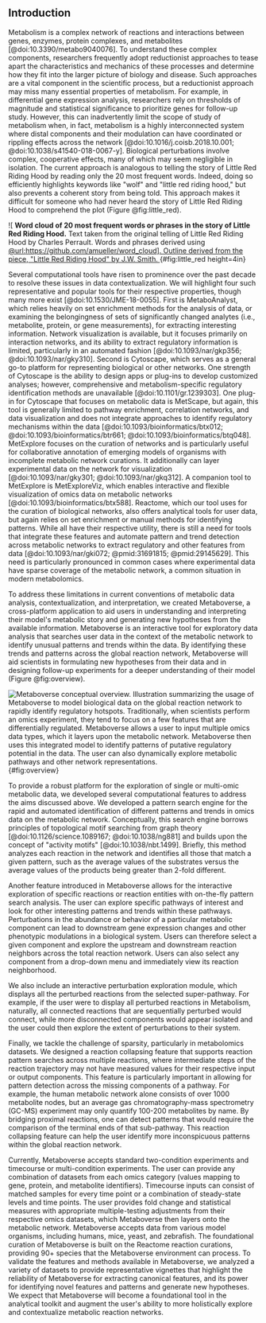 ## Introduction

Metabolism is a complex network of reactions and interactions between genes, enzymes, protein complexes, and metabolites [@doi:10.3390/metabo9040076]. To understand these complex components, researchers frequently adopt reductionist approaches to tease apart the characteristics and mechanics of these processes and determine how they fit into the larger picture of biology and disease. Such approaches are a vital component in the scientific process, but a reductionist approach may miss many essential properties of metabolism. For example, in differential gene expression analysis, researchers rely on thresholds of magnitude and statistical significance to prioritize genes for follow-up study. However, this can inadvertently limit the scope of study of metabolism when, in fact, metabolism is a highly interconnected system where distal components and their modulation can have coordinated or rippling effects across the network [@doi:10.1016/j.coisb.2018.10.001; @doi:10.1038/s41540-018-0067-y]. Biological perturbations involve complex, cooperative effects, many of which may seem negligible in isolation. The current approach is analogous to telling the story of Little Red Riding Hood by reading only the 20 most frequent words. Indeed, doing so efficiently highlights keywords like "wolf" and "little red riding hood," but also prevents a coherent story from being told. This approach makes it difficult for someone who had never heard the story of Little Red Riding Hood to comprehend the plot (Figure @fig:little_red).

![
  **Word cloud of 20 most frequent words or phrases in the story of Little Red Riding Hood.**
  Text taken from the original telling of Little Red Riding Hood by Charles Perrault. Words and phrases derived using [@url:https://github.com/amueller/word_cloud]. Outline derived from the piece, "Little Red Riding Hood" by J.W. Smith.
](./content/figures/red_riding.png "Tall image"){#fig:little_red height=4in}

Several computational tools have risen to prominence over the past decade to resolve these issues in data contextualization. We will highlight four such representative and popular tools for their respective properties, though many more exist [@doi:10.1530/JME-18-0055]. First is MetaboAnalyst, which relies heavily on set enrichment methods for the analysis of data, or examining the belongingness of sets of significantly changed analytes (i.e., metabolite, protein, or gene measurements), for extracting interesting information. Network visualization is available, but it focuses primarily on interaction networks, and its ability to extract regulatory information is limited, particularly in an automated fashion [@doi:10.1093/nar/gkp356; @doi:10.1093/nar/gky310]. Second is Cytoscape, which serves as a general go-to platform for representing biological or other networks. One strength of Cytoscape is the ability to design apps or plug-ins to develop customized analyses; however, comprehensive and metabolism-specific regulatory identification methods are unavailable [@doi:10.1101/gr.1239303]. One plug-in for Cytoscape that focuses on metabolic data is MetScape, but again, this tool is generally limited to pathway enrichment, correlation networks, and data visualization and does not integrate approaches to identify regulatory mechanisms within the data [@doi:10.1093/bioinformatics/btx012; @doi:10.1093/bioinformatics/btr661; @doi:10.1093/bioinformatics/btq048]. MetExplore focuses on the curation of networks and is particularly useful for collaborative annotation of emerging models of organisms with incomplete metabolic network curations. It additionally can layer experimental data on the network for visualization [@doi:10.1093/nar/gky301; @doi:10.1093/nar/gkq312]. A companion tool to MetExplore is MetExploreViz, which enables interactive and flexible visualization of omics data on metabolic networks [@doi:10.1093/bioinformatics/btx588]. Reactome, which our tool uses for the curation of biological networks, also offers analytical tools for user data, but again relies on set enrichment or manual methods for identifying patterns. While all have their respective utility, there is still a need for tools that integrate these features and automate pattern and trend detection across metabolic networks to extract regulatory and other features from data [@doi:10.1093/nar/gki072; @pmid:31691815; @pmid:29145629]. This need is particularly pronounced in common cases where experimental data have sparse coverage of the metabolic network, a common situation in modern metabolomics.

To address these limitations in current conventions of metabolic data analysis, contextualization, and interpretation, we created Metaboverse, a cross-platform application to aid users in understanding and interpreting their model's metabolic story and generating new hypotheses from the available information. Metaboverse is an interactive tool for exploratory data analysis that searches user data in the context of the metabolic network to identify unusual patterns and trends within the data. By identifying these trends and patterns across the global reaction network, Metaboverse will aid scientists in formulating new hypotheses from their data and in designing follow-up experiments for a deeper understanding of their model (Figure @fig:overview).

![
  **Metaboverse conceptual overview.**
  Illustration summarizing the usage of Metaboverse to model biological data on the global reaction network to rapidly identify regulatory hotspots. Traditionally, when scientists perform an omics experiment, they tend to focus on a few features that are differentially regulated. Metaboverse allows a user to input multiple omics data types, which it layers upon the metabolic network. Metaboverse then uses this integrated model to identify patterns of putative regulatory potential in the data. The user can also dynamically explore metabolic pathways and other network representations.
](./content/figures/graphical_abstract.png "Square image"){#fig:overview}

To provide a robust platform for the exploration of single or multi-omic metabolic data, we developed several computational features to address the aims discussed above. We developed a pattern search engine for the rapid and automated identification of different patterns and trends in omics data on the metabolic network. Conceptually, this search engine borrows principles of topological motif searching from graph theory [@doi:10.1126/science.1089167; @doi:10.1038/ng881] and builds upon the concept of "activity motifs" [@doi:10.1038/nbt.1499]. Briefly, this method analyzes each reaction in the network and identifies all those that match a given pattern, such as the average values of the substrates versus the average values of the products being greater than 2-fold different.

Another feature introduced in Metaboverse allows for the interactive exploration of specific reactions or reaction entities with on-the-fly pattern search analysis. The user can explore specific pathways of interest and look for other interesting patterns and trends within these pathways. Perturbations in the abundance or behavior of a particular metabolic component can lead to downstream gene expression changes and other phenotypic modulations in a biological system. Users can therefore select a given component and explore the upstream and downstream reaction neighbors across the total reaction network. Users can also select any component from a drop-down menu and immediately view its reaction neighborhood.

We also include an interactive perturbation exploration module, which displays all the perturbed reactions from the selected super-pathway. For example, if the user were to display all perturbed reactions in Metabolism, naturally, all connected reactions that are sequentially perturbed would connect, while more disconnected components would appear isolated and the user could then explore the extent of perturbations to their system.

Finally, we tackle the challenge of sparsity, particularly in metabolomics datasets. We designed a reaction collapsing feature that supports reaction pattern searches across multiple reactions, where intermediate steps of the reaction trajectory may not have measured values for their respective input or output components. This feature is particularly important in allowing for pattern detection across the missing components of a pathway. For example, the human metabolic network alone consists of over 1000 metabolite nodes, but an average gas chromatography-mass spectrometry (GC-MS) experiment may only quantify 100-200 metabolites by name. By bridging proximal reactions, one can detect patterns that would require the comparison of the terminal ends of that sub-pathway. This reaction collapsing feature can help the user identify more inconspicuous patterns within the global reaction network.

Currently, Metaboverse accepts standard two-condition experiments and timecourse or multi-condition experiments. The user can provide any combination of datasets from each omics category (values mapping to gene, protein, and metabolite identifiers). Timecourse inputs can consist of matched samples for every time point or a combination of steady-state levels and time points. The user provides fold change and statistical measures with appropriate multiple-testing adjustments from their respective omics datasets, which Metaboverse then layers onto the metabolic network. Metaboverse accepts data from various model organisms, including humans, mice, yeast, and zebrafish. The foundational curation of Metaboverse is built on the Reactome reaction curations, providing 90+ species that the Metaboverse environment can process. To validate the features and methods available in Metaboverse, we analyzed a variety of datasets to provide representative vignettes that highlight the reliability of Metaboverse for extracting canonical features, and its power for identifying novel features and patterns and generate new hypotheses. We expect that Metaboverse will become a foundational tool in the analytical toolkit and augment the user's ability to more holistically explore and contextualize metabolic reaction networks.
